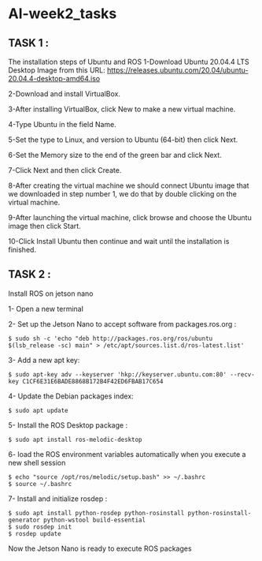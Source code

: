# AI-week2_tasks

## TASK 1 : 
The installation steps of Ubuntu and ROS 
1-Download Ubuntu 20.04.4 LTS Desktop Image from this URL: https://releases.ubuntu.com/20.04/ubuntu-20.04.4-desktop-amd64.iso

2-Download and install VirtualBox.

3-After installing VirtualBox, click New to make a new virtual machine.

4-Type Ubuntu in the field Name.

5-Set the type to Linux, and version to Ubuntu (64-bit) then click Next.

6-Set the Memory size to the end of the green bar and click Next.

7-Click Next and then click Create.

8-After creating the virtual machine we should connect Ubuntu image that we downloaded in step number 1, we do that by double clicking on the virtual machine.

9-After launching the virtual machine, click browse and choose the Ubuntu image then click Start.

10-Click Install Ubuntu then continue and wait until the installation is finished.

## TASK 2 :

Install ROS on jetson nano

1-	Open a new terminal

2-	Set up the Jetson Nano to accept software from packages.ros.org : 

    $ sudo sh -c 'echo "deb http://packages.ros.org/ros/ubuntu $(lsb_release -sc) main" > /etc/apt/sources.list.d/ros-latest.list'

3-	Add a new apt key: 

    $ sudo apt-key adv --keyserver 'hkp://keyserver.ubuntu.com:80' --recv-key C1CF6E31E6BADE8868B172B4F42ED6FBAB17C654

4-	Update the Debian packages index:

    $ sudo apt update

5-	Install the ROS Desktop package :

    $ sudo apt install ros-melodic-desktop

6-	load the ROS environment variables automatically when you execute a new shell session

    $ echo "source /opt/ros/melodic/setup.bash" >> ~/.bashrc
    $ source ~/.bashrc
    
7-	Install and initialize rosdep :

    $ sudo apt install python-rosdep python-rosinstall python-rosinstall-generator python-wstool build-essential
    $ sudo rosdep init
    $ rosdep update

Now the Jetson Nano is ready to execute ROS packages


